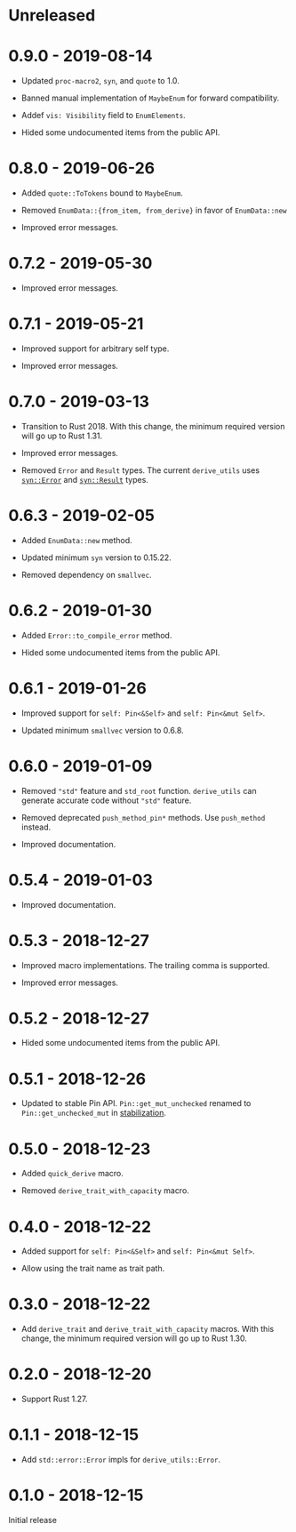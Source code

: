 # Unreleased

# 0.9.0 - 2019-08-14

* Updated `proc-macro2`, `syn`, and `quote` to 1.0.

* Banned manual implementation of `MaybeEnum` for forward compatibility.

* Addef `vis: Visibility` field to `EnumElements`.

* Hided some undocumented items from the public API.

# 0.8.0 - 2019-06-26

* Added `quote::ToTokens` bound to `MaybeEnum`.

* Removed `EnumData::{from_item, from_derive}` in favor of `EnumData::new`

* Improved error messages.

# 0.7.2 - 2019-05-30

* Improved error messages.

# 0.7.1 - 2019-05-21

* Improved support for arbitrary self type.

* Improved error messages.

# 0.7.0 - 2019-03-13

* Transition to Rust 2018. With this change, the minimum required version will go up to Rust 1.31.

* Improved error messages.

* Removed `Error` and `Result` types. The current `derive_utils` uses [`syn::Error`](https://docs.rs/syn/0.15/syn/struct.Error.html) and [`syn::Result`](https://docs.rs/syn/0.15/syn/parse/type.Result.html) types.

# 0.6.3 - 2019-02-05

* Added `EnumData::new` method.

* Updated minimum `syn` version to 0.15.22.

* Removed dependency on `smallvec`.

# 0.6.2 - 2019-01-30

* Added `Error::to_compile_error` method.

* Hided some undocumented items from the public API.

# 0.6.1 - 2019-01-26

* Improved support for `self: Pin<&Self>` and `self: Pin<&mut Self>`.

* Updated minimum `smallvec` version to 0.6.8.

# 0.6.0 - 2019-01-09

* Removed `"std"` feature and `std_root` function. `derive_utils` can generate accurate code without `"std"` feature.

* Removed deprecated `push_method_pin*` methods. Use `push_method` instead.

* Improved documentation.

# 0.5.4 - 2019-01-03

* Improved documentation.

# 0.5.3 - 2018-12-27

* Improved macro implementations. The trailing comma is supported.

* Improved error messages.

# 0.5.2 - 2018-12-27

* Hided some undocumented items from the public API.

# 0.5.1 - 2018-12-26

* Updated to stable Pin API. `Pin::get_mut_unchecked` renamed to `Pin::get_unchecked_mut` in [stabilization](https://github.com/rust-lang/rust/pull/56939).

# 0.5.0 - 2018-12-23

* Added `quick_derive` macro.

* Removed `derive_trait_with_capacity` macro.

# 0.4.0 - 2018-12-22

* Added support for `self: Pin<&Self>` and `self: Pin<&mut Self>`.

* Allow using the trait name as trait path.

# 0.3.0 - 2018-12-22

* Add `derive_trait` and `derive_trait_with_capacity` macros. With this change, the minimum required version will go up to Rust 1.30.

# 0.2.0 - 2018-12-20

* Support Rust 1.27.

# 0.1.1 - 2018-12-15

* Add `std::error::Error` impls for `derive_utils::Error`.

# 0.1.0 - 2018-12-15

Initial release
